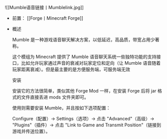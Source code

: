 ![[Mumble语音链接丨Mumblelink.jpg]]
- 前置：
 [[Forge丨Minecraft Forge]]

- 概述
    
    Mumble 是一种游戏语音聊天解决方案，以低延迟，高品质，带宽占用少著称。
    
    这个模组为 Minecraft 提供了 Mumble 语音聊天系统一些独特功能的支持接口，比如允许玩家通过声音的衰减对玩家定位和定向（让 Mumble 语音随着玩家距离衰减）。但是最主要的是方便服务端，可服务端无效
    
    安装
    
    安装它的方法很简单，类似其他 Forge Mod 一样，在安装 Forge 后将 jar 格式的文件直接丢进 mods 文件夹即可。
    
    使用则需要安装 Mumble，并且按如下选项配置：
    
    Configure（配置）-> Settings（选项）-> 点击 "Advanced"（高级）-> "Plugins"（插件）-> 点击 "Link to Game and Transmit Position"（链接到游戏并传送位置）。